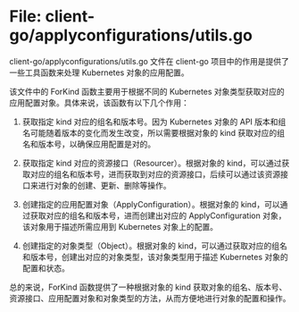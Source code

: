 # File: client-go/applyconfigurations/utils.go

client-go/applyconfigurations/utils.go 文件在 client-go 项目中的作用是提供了一些工具函数来处理 Kubernetes 对象的应用配置。

该文件中的 ForKind 函数主要用于根据不同的 Kubernetes 对象类型获取对应的应用配置对象。具体来说，该函数有以下几个作用：

1. 获取指定 kind 对应的组名和版本号。因为 Kubernetes 对象的 API 版本和组名可能随着版本的变化而发生改变，所以需要根据对象的 kind 获取对应的组名和版本号，以确保应用配置是对的。

2. 获取指定 kind 对应的资源接口（Resourcer）。根据对象的 kind，可以通过获取对应的组名和版本号，进而获取到对应的资源接口，后续可以通过该资源接口来进行对象的创建、更新、删除等操作。

3. 创建指定的应用配置对象（ApplyConfiguration）。根据对象的 kind，可以通过获取对应的组名和版本号，进而创建出对应的 ApplyConfiguration 对象，该对象用于描述所需应用到 Kubernetes 对象上的配置。

4. 创建指定的对象类型（Object）。根据对象的 kind，可以通过获取对应的组名和版本号，创建出对应的对象类型，该对象类型用于描述 Kubernetes 对象的配置和状态。

总的来说，ForKind 函数提供了一种根据对象的 kind 获取对象的组名、版本号、资源接口、应用配置对象和对象类型的方法，从而方便地进行对象的配置和操作。

